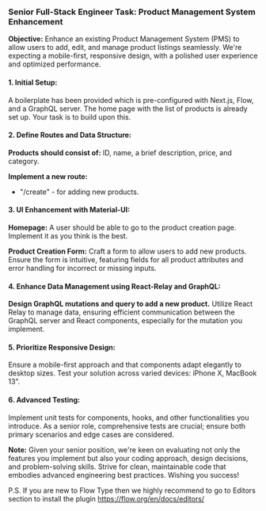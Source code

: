 ### Senior Full-Stack Engineer Task: Product Management System Enhancement
**Objective:** Enhance an existing Product Management System (PMS) to allow users to add, edit, and manage product listings seamlessly. We're expecting a mobile-first, responsive design, with a polished user experience and optimized performance.

#### 1. Initial Setup:
A boilerplate has been provided which is pre-configured with Next.js, Flow, and a GraphQL server. The home page with the list of products is already set up. Your task is to build upon this.

#### 2. Define Routes and Data Structure:
**Products should consist of:** ID, name, a brief description, price, and category.

**Implement a new route:**
- "/create" - for adding new products.

#### 3. UI Enhancement with Material-UI:
**Homepage:**
A user should be able to go to the product creation page. Implement it as you think is the best.

**Product Creation Form:**
Craft a form to allow users to add new products.
Ensure the form is intuitive, featuring fields for all product attributes and error handling for incorrect or missing inputs.

#### 4. Enhance Data Management using React-Relay and GraphQL:
**Design GraphQL mutations and query to add a new product.**
Utilize React Relay to manage data, ensuring efficient communication between the GraphQL server and React components, especially for the mutation you implement.

#### 5. Prioritize Responsive Design:
Ensure a mobile-first approach and that components adapt elegantly to desktop sizes. Test your solution across varied devices: iPhone X, MacBook 13”.

#### 6. Advanced Testing:
Implement unit tests for components, hooks, and other functionalities you introduce.
As a senior role, comprehensive tests are crucial; ensure both primary scenarios and edge cases are considered.

**Note:** Given your senior position, we're keen on evaluating not only the features you implement but also your coding approach, design decisions, and problem-solving skills. Strive for clean, maintainable code that embodies advanced engineering best practices.
Wishing you success!

P.S.
If you are new to Flow Type then we highly recommend to go to Editors section to install the plugin
https://flow.org/en/docs/editors/
